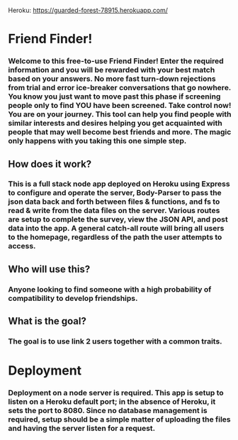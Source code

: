 Heroku: https://guarded-forest-78915.herokuapp.com/

# Friend Finder!

### Welcome to this free-to-use Friend Finder! Enter the required information and you will be rewarded with your best match based on your answers. No more fast turn-down rejections from trial and error ice-breaker conversations that go nowhere. You know you just want to move past this phase if screening people only to find YOU have been screened. Take control now! You are on your journey. This tool can help you find people with similar interests and desires helping you get acquainted with people that may well become best friends and more. The magic only happens with you taking this one simple step.

## How does it work?

### This is a full stack node app deployed on Heroku using Express to configure and operate the server, Body-Parser to pass the json data back and forth between files & functions, and fs to read & write from the data files on the server. Various routes are setup to complete the survey, view the JSON API, and post data into the app. A general catch-all route will bring all users to the homepage, regardless of the path the user attempts to access.

## Who will use this?

### Anyone looking to find someone with a high probability of compatibility to develop friendships.

## What is the goal?

### The goal is to use link 2 users together with a common traits.

# Deployment

### Deployment on a node server is required. This app is setup to listen on a Heroku default port; in the absence of Heroku, it sets the port to 8080. Since no database management is required, setup should be a simple matter of uploading the files and having the server listen for a request.
